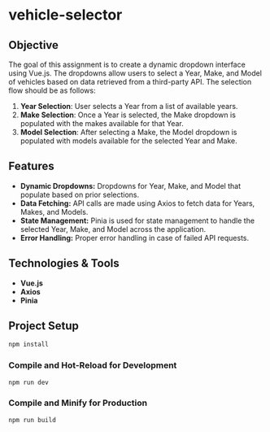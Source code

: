 # vehicle-selector
## Objective
The goal of this assignment is to create a dynamic dropdown interface using Vue.js. The dropdowns allow users to select a Year, Make, and Model of vehicles based on data retrieved from a third-party API. The selection flow should be as follows:

1. **Year Selection**: User selects a Year from a list of available years.
2. **Make Selection**: Once a Year is selected, the Make dropdown is populated with the makes available for that Year.
3. **Model Selection**: After selecting a Make, the Model dropdown is populated with models available for the selected Year and Make.

## Features
- **Dynamic Dropdowns:** Dropdowns for Year, Make, and Model that populate based on prior selections.
- **Data Fetching:** API calls are made using Axios to fetch data for Years, Makes, and Models.
- **State Management:** Pinia is used for state management to handle the selected Year, Make, and Model across the application.
- **Error Handling:** Proper error handling in case of failed API requests.

## Technologies & Tools
- **Vue.js**
- **Axios**
- **Pinia**

## Project Setup

```sh
npm install
```

### Compile and Hot-Reload for Development

```sh
npm run dev
```

### Compile and Minify for Production

```sh
npm run build
```
